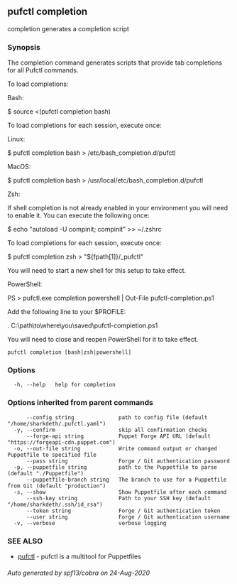 ## pufctl completion

completion generates a completion script

### Synopsis


The completion command generates scripts that provide tab completions for
all Pufctl commands.

To load completions:

Bash:

$ source <(pufctl completion bash)

To load completions for each session, execute once:

Linux:

$ pufctl completion bash > /etc/bash_completion.d/pufctl

MacOS:

$ pufctl completion bash > /usr/local/etc/bash_completion.d/pufctl

Zsh:

If shell completion is not already enabled in your environment you will need
to enable it. You can execute the following once:

$ echo "autoload -U compinit; compinit" >> ~/.zshrc

To load completions for each session, execute once:

$ pufctl completion zsh > "${fpath[1]}/_pufctl"

You will need to start a new shell for this setup to take effect.

PowerShell:

PS > pufctl.exe completion powershell | Out-File pufctl-completion.ps1

Add the following line to your $PROFILE:

. C:\path\to\where\you\saved\pufctl-completion.ps1

You will need to close and reopen PowerShell for it to take effect.


```
pufctl completion [bash|zsh|powershell]
```

### Options

```
  -h, --help   help for completion
```

### Options inherited from parent commands

```
      --config string              path to config file (default "/home/sharkdeth/.pufctl.yaml")
  -y, --confirm                    skip all confirmation checks
      --forge-api string           Puppet Forge API URL (default "https://forgeapi-cdn.puppet.com")
  -o, --out-file string            Write command output or changed Puppetfile to specified file
      --pass string                Forge / Git authentication password
  -p, --puppetfile string          path to the Puppetfile to parse (default "./Puppetfile")
      --puppetfile-branch string   The branch to use for a Puppetfile from Git (default "production")
  -s, --show                       Show Puppetfile after each command
      --ssh-key string             Path to your SSH key (default "/home/sharkdeth/.ssh/id_rsa")
      --token string               Forge / Git authentication token
      --user string                Forge / Git authentication username
  -v, --verbose                    verbose logging
```

### SEE ALSO

* [pufctl](pufctl.md)	 - pufctl is a multitool for Puppetfiles

###### Auto generated by spf13/cobra on 24-Aug-2020
